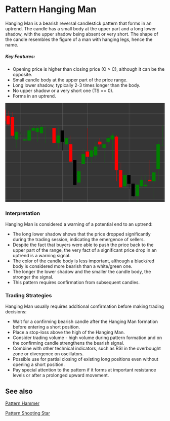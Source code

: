 # Pattern Hanging Man

Hanging Man is a bearish reversal candlestick pattern that forms in an uptrend. The candle has a small body at the upper part and a long lower shadow, with the upper shadow being absent or very short. The shape of the candle resembles the figure of a man with hanging legs, hence the name.

##### Key Features:

- Opening price is higher than closing price (O > C), although it can be the opposite.
- Small candle body at the upper part of the price range.
- Long lower shadow, typically 2-3 times longer than the body.
- No upper shadow or a very short one (TS == 0).
- Forms in an uptrend.

![Hanging Man Pattern](../../../images/hangingmanpattern.png)

### Interpretation

Hanging Man is considered a warning of a potential end to an uptrend:

- The long lower shadow shows that the price dropped significantly during the trading session, indicating the emergence of sellers.
- Despite the fact that buyers were able to push the price back to the upper part of the range, the very fact of a significant price drop in an uptrend is a warning signal.
- The color of the candle body is less important, although a black/red body is considered more bearish than a white/green one.
- The longer the lower shadow and the smaller the candle body, the stronger the signal.
- This pattern requires confirmation from subsequent candles.

### Trading Strategies

Hanging Man usually requires additional confirmation before making trading decisions:

- Wait for a confirming bearish candle after the Hanging Man formation before entering a short position.
- Place a stop-loss above the high of the Hanging Man.
- Consider trading volume - high volume during pattern formation and on the confirming candle strengthens the bearish signal.
- Combine with other technical indicators, such as RSI in the overbought zone or divergence on oscillators.
- Possible use for partial closing of existing long positions even without opening a short position.
- Pay special attention to the pattern if it forms at important resistance levels or after a prolonged upward movement.

## See also

[Pattern Hammer](hammer.md)

[Pattern Shooting Star](shooting_star.md)